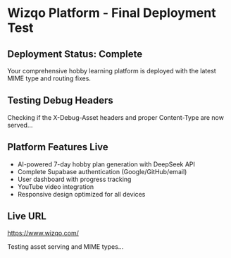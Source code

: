 # Wizqo Platform - Final Deployment Test

## Deployment Status: Complete
Your comprehensive hobby learning platform is deployed with the latest MIME type and routing fixes.

## Testing Debug Headers
Checking if the X-Debug-Asset headers and proper Content-Type are now served...

## Platform Features Live
- AI-powered 7-day hobby plan generation with DeepSeek API
- Complete Supabase authentication (Google/GitHub/email)
- User dashboard with progress tracking
- YouTube video integration
- Responsive design optimized for all devices

## Live URL
https://www.wizqo.com/

Testing asset serving and MIME types...